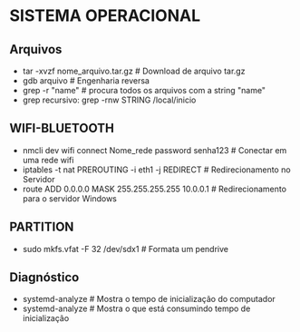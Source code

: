 # SISTEMA OPERACIONAL

## Arquivos

- tar -xvzf nome_arquivo.tar.gz # Download de arquivo tar.gz
- gdb arquivo # Engenharia reversa
- grep -r "name" # procura todos os arquivos com a string "name"
- grep recursivo: grep -rnw STRING /local/inicio

## WIFI-BLUETOOTH

- nmcli dev wifi connect Nome_rede password senha123 # Conectar em uma rede wifi
- iptables -t nat PREROUTING -i eth1 -j REDIRECT # Redirecionamento no Servidor
- route ADD 0.0.0.0 MASK 255.255.255.255 10.0.0.1 # Redirecionamento para o servidor Windows

## PARTITION

- sudo mkfs.vfat -F 32 /dev/sdx1 # Formata um pendrive

## Diagnóstico

- systemd-analyze # Mostra o tempo de inicialização do computador
- systemd-analyze # Mostra o que está consumindo tempo de inicialização


